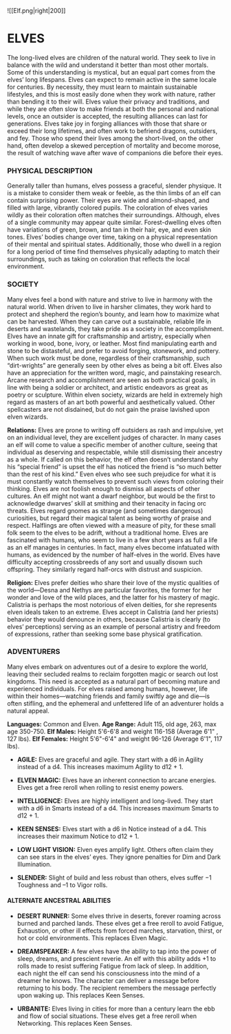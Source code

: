 ![[Elf.png|right|200]]

# ELVES 
The long-lived elves are children of the natural world. They seek to live in balance with the wild and understand it better than most other mortals. Some of this understanding is mystical, but an equal part comes from the elves’ long lifespans. Elves can expect to remain active in the same locale for centuries. By necessity, they must learn to maintain sustainable lifestyles, and this is most easily done when they work with nature, rather than bending it to their will. Elves value their privacy and traditions, and while they are often slow to make friends at both the personal and national levels, once an outsider is accepted, the resulting alliances can last for generations. Elves take joy in forging alliances with those that share or exceed their long lifetimes, and often work to befriend dragons, outsiders, and fey. Those who spend their lives among the short-lived, on the other hand, often develop a skewed perception of mortality and become morose, the result of watching wave after wave of companions die before their eyes. 

### PHYSICAL DESCRIPTION 
Generally taller than humans, elves possess a graceful, slender physique. It is a mistake to consider them weak or feeble, as the thin limbs of an elf can contain surprising power. Their eyes are wide and almond-shaped, and filled with large, vibrantly colored pupils. The coloration of elves varies wildly as their coloration often matches their surroundings. Although, elves of a single community may appear quite similar. Forest-dwelling elves often have variations of green, brown, and tan in their hair, eye, and even skin tones. Elves’ bodies change over time, taking on a physical representation of their mental and spiritual states. Additionally, those who dwell in a region for a long period of time find themselves physically adapting to match their surroundings, such as taking on coloration that reflects the local environment. 

### SOCIETY 
Many elves feel a bond with nature and strive to live in harmony with the natural world. When driven to live in harsher climates, they work hard to protect and shepherd the region’s bounty, and learn how to maximize what can be harvested. When they can carve out a sustainable, reliable life in deserts and wastelands, they take pride as a society in the accomplishment. Elves have an innate gift for craftsmanship and artistry, especially when working in wood, bone, ivory, or leather. Most find manipulating earth and stone to be distasteful, and prefer to avoid forging, stonework, and pottery. When such work must be done, regardless of their craftsmanship, such “dirt-wrights” are generally seen by other elves as being a bit off. Elves also have an appreciation for the written word, magic, and painstaking research. Arcane research and accomplishment are seen as both practical goals, in line with being a soldier or architect, and artistic endeavors as great as poetry or sculpture. Within elven society, wizards are held in extremely high regard as masters of an art both powerful and aesthetically valued. Other spellcasters are not disdained, but do not gain the praise lavished upon elven wizards. 

**Relations:** Elves are prone to writing off outsiders as rash and impulsive, yet on an individual level, they are excellent judges of character. In many cases an elf will come to value a specific member of another culture, seeing that individual as deserving and respectable, while still dismissing their ancestry as a whole. If called on this behavior, the elf often doesn’t understand why his “special friend” is upset the elf has noticed the friend is “so much better than the rest of his kind.” Even elves who see such prejudice for what it is must constantly watch themselves to prevent such views from coloring their thinking. Elves are not foolish enough to dismiss all aspects of other cultures. An elf might not want a dwarf neighbor, but would be the first to acknowledge dwarves’ skill at smithing and their tenacity in facing orc threats. Elves regard gnomes as strange (and sometimes dangerous) curiosities, but regard their magical talent as being worthy of praise and respect. Halflings are often viewed with a measure of pity, for these small folk seem to the elves to be adrift, without a traditional home. Elves are fascinated with humans, who seem to live in a few short years as full a life as an elf manages in centuries. In fact, many elves become infatuated with humans, as evidenced by the number of half-elves in the world. Elves have difficulty accepting crossbreeds of any sort and usually disown such offspring. They similarly regard half-orcs with distrust and suspicion. 

**Religion:** Elves prefer deities who share their love of the mystic qualities of the world—Desna and Nethys are particular favorites, the former for her wonder and love of the wild places, and the latter for his mastery of magic. Calistria is perhaps the most notorious of elven deities, for she represents elven ideals taken to an extreme. Elves accept in Calistria (and her priests) behavior they would denounce in others, because Calistria is clearly (to elves’ perceptions) serving as an example of personal artistry and freedom of expressions, rather than seeking some base physical gratification. 

### ADVENTURERS 
Many elves embark on adventures out of a desire to explore the world, leaving their secluded realms to reclaim forgotten magic or search out lost kingdoms. This need is accepted as a natural part of becoming mature and experienced individuals. For elves raised among humans, however, life within their homes—watching friends and family swiftly age and die—is often stifling, and the ephemeral and unfettered life of an adventurer holds a natural appeal.

**Languages:** Common and Elven. 
**Age Range:** Adult 115, old age, 263, max age 350-750. 
**Elf Males:** Height 5'6-6'8 and weight 116-158 (Average 6'1" , 127 lbs). 
**Elf Females:** Height 5'6"-6'4" and weight 96-126 (Average 6'1", 117 lbs). 

 - **AGILE:** Elves are graceful and agile. They start with a d6 in Agility instead of a d4. This increases maximum Agility to d12 + 1. 

 - **ELVEN MAGIC:** Elves have an inherent connection to arcane energies. Elves get a free reroll when rolling to resist enemy powers. 

 - **INTELLIGENCE:** Elves are highly intelligent and long-lived. They start with a d6 in Smarts instead of a d4. This increases maximum Smarts to d12 + 1. 

 - **KEEN SENSES:** Elves start with a d6 in Notice instead of a d4. This increases their maximum Notice to d12 + 1. 

 - **LOW LIGHT VISION:** Elven eyes amplify light. Others often claim they can see stars in the elves’ eyes. They ignore penalties for Dim and Dark Illumination. 

 - **SLENDER:** Slight of build and less robust than others, elves suffer −1 Toughness and –1 to Vigor rolls.

#### ALTERNATE ANCESTRAL ABILITIES

 - **DESERT RUNNER:** Some elves thrive in deserts, forever roaming across burned and parched lands. These elves get a free reroll to avoid Fatigue, Exhaustion, or other ill effects from forced marches, starvation, thirst, or hot or cold environments. This replaces Elven Magic.

 - **DREAMSPEAKER:** A few elves have the ability to tap into the power of sleep, dreams, and prescient reverie. An elf with this ability adds +1 to rolls made to resist suffering Fatigue from lack of sleep. In addition, each night the elf can send his consciousness into the mind of a dreamer he knows.  The character can deliver a message before returning to his body. The recipient remembers the message perfectly upon waking up. This replaces Keen Senses.

 - **URBANITE:** Elves living in cities for more than a century learn the ebb and flow of social situations. These elves get a free reroll when Networking. This replaces Keen Senses.